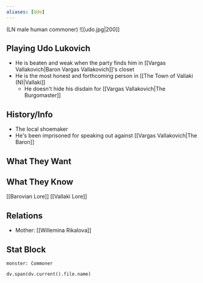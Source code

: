 ```yaml
---
aliases: [Udo]
---
```

(LN male human commoner)
![[udo.jpg|200]]
## Playing Udo Lukovich
- He is beaten and weak when the party finds him in [[Vargas Vallakovich|Baron Vargas Vallakovich]]'s closet
- He is the most honest and forthcoming person in [[The Town of Vallaki (N)|Vallaki]]
	- He doesn't hide his disdain for [[Vargas Vallakovich|The Burgomaster]]

## History/Info
- The local shoemaker
- He's been imprisoned for speaking out against [[Vargas Vallakovich|The Baron]]

## What They Want

## What They Know
[[Barovian Lore]]
[[Vallaki Lore]]

## Relations
- Mother: [[Willemina Rikalova]]

## Stat Block

```statblock
monster: Commoner
```

```dataviewjs
dv.span(dv.current().file.name)
```
